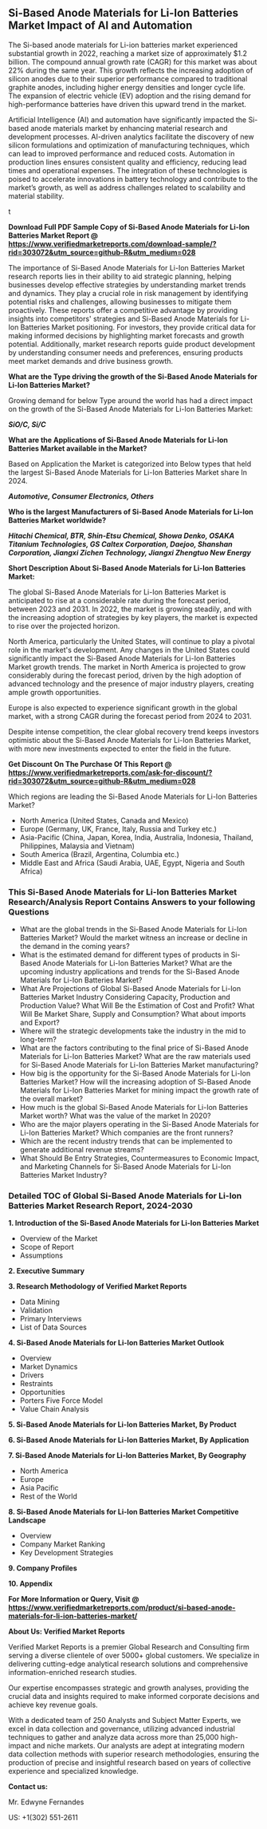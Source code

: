 <h2>Si-Based Anode Materials for Li-Ion Batteries Market Impact of AI and Automation</h2><p>The Si-based anode materials for Li-ion batteries market experienced substantial growth in 2022, reaching a market size of approximately $1.2 billion. The compound annual growth rate (CAGR) for this market was about 22% during the same year. This growth reflects the increasing adoption of silicon anodes due to their superior performance compared to traditional graphite anodes, including higher energy densities and longer cycle life. The expansion of electric vehicle (EV) adoption and the rising demand for high-performance batteries have driven this upward trend in the market.</p><p>Artificial Intelligence (AI) and automation have significantly impacted the Si-based anode materials market by enhancing material research and development processes. AI-driven analytics facilitate the discovery of new silicon formulations and optimization of manufacturing techniques, which can lead to improved performance and reduced costs. Automation in production lines ensures consistent quality and efficiency, reducing lead times and operational expenses. The integration of these technologies is poised to accelerate innovations in battery technology and contribute to the market’s growth, as well as address challenges related to scalability and material stability.</p>t</p><p id="" class=""><strong>Download Full PDF Sample Copy of Si-Based Anode Materials for Li-Ion Batteries Market Report @ <a href="https://www.verifiedmarketreports.com/download-sample/?rid=303072&utm_source=github-R&utm_medium=028" target="_blank">https://www.verifiedmarketreports.com/download-sample/?rid=303072&utm_source=github-R&utm_medium=028</a></strong></p><p>The importance of&nbsp;Si-Based Anode Materials for Li-Ion Batteries Market research reports lies in their ability to aid strategic planning, helping businesses develop effective strategies by understanding market trends and dynamics. They play a crucial role in risk management by identifying potential risks and challenges, allowing businesses to mitigate them proactively. These reports offer a competitive advantage by providing insights into competitors' strategies and Si-Based Anode Materials for Li-Ion Batteries Market positioning. For investors, they provide critical data for making informed decisions by highlighting market forecasts and growth potential. Additionally, market research reports guide product development by understanding consumer needs and preferences, ensuring products meet market demands and drive business growth.</p><p><strong>What are the&nbsp;Type driving the growth of the Si-Based Anode Materials for Li-Ion Batteries Market?</strong></p><p id="" class="">Growing demand for below Type around the world has had a direct impact on the growth of the Si-Based Anode Materials for Li-Ion Batteries Market:</p><em><strong>SiO/C, Si/C</strong></em></p><strong>What are the&nbsp;Applications&nbsp;of Si-Based Anode Materials for Li-Ion Batteries Market available in the Market?</strong></p><p id="" class="">Based on Application the Market is categorized into Below types that held the largest Si-Based Anode Materials for Li-Ion Batteries Market share In 2024.</p><em><strong>Automotive, Consumer Electronics, Others</strong></em></p><strong>Who is the largest Manufacturers of Si-Based Anode Materials for Li-Ion Batteries Market worldwide?</strong></p><p><em><strong>Hitachi Chemical, BTR, Shin-Etsu Chemical, Showa Denko, OSAKA Titanium Technologies, GS Caltex Corporation, Daejoo, Shanshan Corporation, Jiangxi Zichen Technology, Jiangxi Zhengtuo New Energy</strong></em></p><p id="" class=""><strong>Short Description About Si-Based Anode Materials for Li-Ion Batteries Market:</strong></p><p>The global Si-Based Anode Materials for Li-Ion Batteries Market is anticipated to rise at a considerable rate during the forecast period, between 2023 and 2031. In 2022, the market is growing steadily, and with the increasing adoption of strategies by key players, the market is expected to rise over the projected horizon.</p><p>North America, particularly the United States, will continue to play a pivotal role in the market's development. Any changes in the United States could significantly impact the Si-Based Anode Materials for Li-Ion Batteries Market growth trends. The market in North America is projected to grow considerably during the forecast period, driven by the high adoption of advanced technology and the presence of major industry players, creating ample growth opportunities.</p><p>Europe is also expected to experience significant growth in the global market, with a strong CAGR during the forecast period from 2024 to 2031.</p><p>Despite intense competition, the clear global recovery trend keeps investors optimistic about the Si-Based Anode Materials for Li-Ion Batteries Market, with more new investments expected to enter the field in the future.</p><p id="" class=""><strong>Get Discount On The Purchase Of This Report @ <a href="https://www.verifiedmarketreports.com/ask-for-discount/?rid=303072&utm_source=github-R&utm_medium=028" target="_blank">https://www.verifiedmarketreports.com/ask-for-discount/?rid=303072&utm_source=github-R&utm_medium=028</a></strong></p>Which regions are leading the Si-Based Anode Materials for Li-Ion Batteries Market?</p><ul><li>North America (United States, Canada and Mexico)</li><li>Europe (Germany, UK, France, Italy, Russia and Turkey etc.)</li><li>Asia-Pacific (China, Japan, Korea, India, Australia, Indonesia, Thailand, Philippines, Malaysia and Vietnam)</li><li>South America (Brazil, Argentina, Columbia etc.)</li><li>Middle East and Africa (Saudi Arabia, UAE, Egypt, Nigeria and South Africa)</li></ul><h3 id="" class="">This Si-Based Anode Materials for Li-Ion Batteries Market Research/Analysis Report Contains Answers to your following Questions</h3><ul><li>What are the global trends in the Si-Based Anode Materials for Li-Ion Batteries Market? Would the market witness an increase or decline in the demand in the coming years?</li><li>What is the estimated demand for different types of products in Si-Based Anode Materials for Li-Ion Batteries Market? What are the upcoming industry applications and trends for the Si-Based Anode Materials for Li-Ion Batteries Market?</li><li>What Are Projections of Global Si-Based Anode Materials for Li-Ion Batteries Market Industry Considering Capacity, Production and Production Value? What Will Be the Estimation of Cost and Profit? What Will Be Market Share, Supply and Consumption? What about imports and Export?</li><li>Where will the strategic developments take the industry in the mid to long-term?</li><li>What are the factors contributing to the final price of Si-Based Anode Materials for Li-Ion Batteries Market? What are the raw materials used for Si-Based Anode Materials for Li-Ion Batteries Market manufacturing?</li><li>How big is the opportunity for the Si-Based Anode Materials for Li-Ion Batteries Market? How will the increasing adoption of Si-Based Anode Materials for Li-Ion Batteries Market for mining impact the growth rate of the overall market?</li><li>How much is the global Si-Based Anode Materials for Li-Ion Batteries Market worth? What was the value of the market In 2020?</li><li>Who are the major players operating in the Si-Based Anode Materials for Li-Ion Batteries Market? Which companies are the front runners?</li><li>Which are the recent industry trends that can be implemented to generate additional revenue streams?</li><li>What Should Be Entry Strategies, Countermeasures to Economic Impact, and Marketing Channels for Si-Based Anode Materials for Li-Ion Batteries Market Industry?</li></ul><h3 id="" class="">Detailed TOC of Global Si-Based Anode Materials for Li-Ion Batteries Market Research Report, 2024-2030</h3><p id="" class=""><strong>1. Introduction of the Si-Based Anode Materials for Li-Ion Batteries Market</strong></p><ul><li>Overview of the Market</li><li>Scope of Report</li><li>Assumptions</li></ul><p id="" class=""><strong>2. Executive Summary</strong></p><p id="" class=""><strong>3. Research Methodology of Verified Market Reports</strong></p><ul><li>Data Mining</li><li>Validation</li><li>Primary Interviews</li><li>List of Data Sources</li></ul><p id="" class=""><strong>4. Si-Based Anode Materials for Li-Ion Batteries Market Outlook</strong></p><ul><li>Overview</li><li>Market Dynamics</li><li>Drivers</li><li>Restraints</li><li>Opportunities</li><li>Porters Five Force Model</li><li>Value Chain Analysis</li></ul><p id="" class=""><strong>5. Si-Based Anode Materials for Li-Ion Batteries Market, By Product</strong></p><p id="" class=""><strong>6. Si-Based Anode Materials for Li-Ion Batteries Market, By Application</strong></p><p id="" class=""><strong>7. Si-Based Anode Materials for Li-Ion Batteries Market, By Geography</strong></p><ul><li>North America</li><li>Europe</li><li>Asia Pacific</li><li>Rest of the World</li></ul><p id="" class=""><strong>8. Si-Based Anode Materials for Li-Ion Batteries Market Competitive Landscape</strong></p><ul><li>Overview</li><li>Company Market Ranking</li><li>Key Development Strategies</li></ul><p id="" class=""><strong>9. Company Profiles</strong></p><p id="" class=""><strong>10. Appendix</strong></p><p id="" class=""><strong>For More Information or Query, Visit @ <a href="https://www.verifiedmarketreports.com/product/si-based-anode-materials-for-li-ion-batteries-market/" target="_blank">https://www.verifiedmarketreports.com/product/si-based-anode-materials-for-li-ion-batteries-market/</a></strong></p><p id="" class=""><strong>About Us: Verified Market Reports</strong></p><p id="" class="">Verified Market Reports is a premier Global Research and Consulting firm serving a diverse clientele of over 5000+ global customers. We specialize in delivering cutting-edge analytical research solutions and comprehensive information-enriched research studies.</p><p id="" class="">Our expertise encompasses strategic and growth analyses, providing the crucial data and insights required to make informed corporate decisions and achieve key revenue goals.</p><p id="" class="">With a dedicated team of 250 Analysts and Subject Matter Experts, we excel in data collection and governance, utilizing advanced industrial techniques to gather and analyze data across more than 25,000 high-impact and niche markets. Our analysts are adept at integrating modern data collection methods with superior research methodologies, ensuring the production of precise and insightful research based on years of collective experience and specialized knowledge.</p><p id="" class=""><strong>Contact us:</strong></p><p id="" class="">Mr. Edwyne Fernandes</p><p id="" class="">US: +1(302) 551-2611</p>